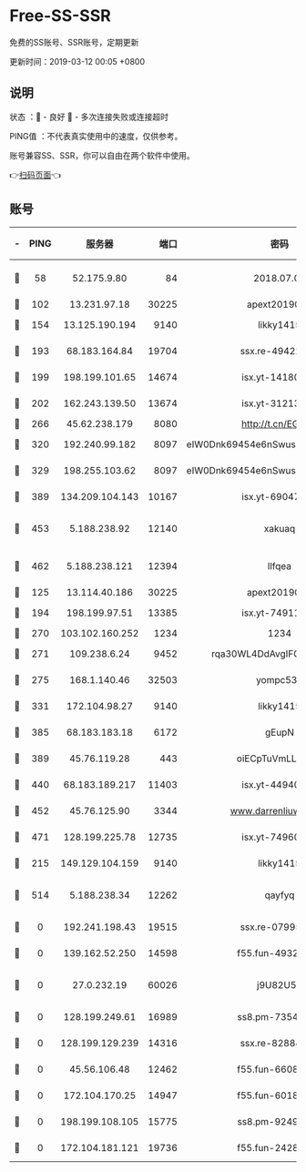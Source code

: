 # Free-SS-SSR

免费的SS账号、SSR账号，定期更新

更新时间：2019-03-12 00:05 +0800

## 说明

状态     ：🙂 - 良好 🙁 - 多次连接失败或连接超时

PING值   ：不代表真实使用中的速度，仅供参考。

账号兼容SS、SSR，你可以自由在两个软件中使用。

👉[扫码页面](https://liesauer.github.io/Free-SS-SSR/)👈

## 账号

|-|PING|服务器|端口|密码|加密方式|区域|
|:----:|:----:|:-----:|-----:|:----:|:----:|:----:|
|🙂|58|52.175.9.80|84|2018.07.07|chacha20-ietf-poly1305|HK|
|🙂|102|13.231.97.18|30225|apext2019006|chacha20|JP|
|🙂|154|13.125.190.194|9140|likky1415|aes-256-cfb|KR|
|🙂|193|68.183.164.84|19704|ssx.re-49422223|aes-256-cfb|US|
|🙂|199|198.199.101.65|14674|isx.yt-14180175|aes-256-cfb|US|
|🙂|202|162.243.139.50|13674|isx.yt-31213260|aes-256-cfb|US|
|🙂|266|45.62.238.179|8080|http://t.cn/EGJIyrl|rc4-md5|CA|
|🙂|320|192.240.99.182|8097|eIW0Dnk69454e6nSwuspv9DmS201tQ0D|aes-256-cfb|US|
|🙂|329|198.255.103.62|8097|eIW0Dnk69454e6nSwuspv9DmS201tQ0D|aes-256-cfb|US|
|🙂|389|134.209.104.143|10167|isx.yt-69047403|aes-256-cfb|SG|
|🙂|453|5.188.238.92|12140|xakuaq|chacha20-ietf-poly1305|BR|
|🙂|462|5.188.238.121|12394|llfqea|chacha20-ietf-poly1305|BR|
|🙂|125|13.114.40.186|30225|apext2019006|chacha20|JP|
|🙂|194|198.199.97.51|13385|isx.yt-74911301|aes-256-cfb|US|
|🙂|270|103.102.160.252|1234|1234|rc4-md5|JP|
|🙂|271|109.238.6.24|9452|rqa30WL4DdAvgIFG6Fs3znzTa|aes-256-cfb|FR|
|🙂|275|168.1.140.46|32503|yompc535|aes-256-cfb|AU|
|🙂|331|172.104.98.27|9140|likky1415|aes-256-cfb|JP|
|🙂|385|68.183.183.18|6172|gEupN|aes-256-cfb|SG|
|🙂|389|45.76.119.28|443|oiECpTuVmLLxk4Ts|aes-256-cfb|AU|
|🙂|440|68.183.189.217|11403|isx.yt-44940799|aes-256-cfb|SG|
|🙂|452|45.76.125.90|3344|www.darrenliuwei.com|aes-256-cfb|AU|
|🙂|471|128.199.225.78|12735|isx.yt-74960078|aes-256-cfb|SG|
|🙁|215|149.129.104.159|9140|likky1415|aes-256-cfb|HK|
|🙁|514|5.188.238.34|12262|qayfyq|chacha20-ietf-poly1305|BR|
|🙁|0|192.241.198.43|19515|ssx.re-07995804|aes-256-cfb|US|
|🙁|0|139.162.52.250|14598|f55.fun-49326639|aes-256-cfb|SG|
|🙁|0|27.0.232.19|60026|j9U82U53|xchacha20-ietf-poly1305|HK|
|🙁|0|128.199.249.61|16989|ss8.pm-73548134|aes-256-cfb|SG|
|🙁|0|128.199.129.239|14316|ssx.re-82884853|aes-256-cfb|SG|
|🙁|0|45.56.106.48|12462|f55.fun-66086122|aes-256-cfb|US|
|🙁|0|172.104.170.25|14947|f55.fun-60187573|aes-256-cfb|SG|
|🙁|0|198.199.108.105|15775|ss8.pm-92495647|aes-256-cfb|US|
|🙁|0|172.104.181.121|19736|f55.fun-24285581|aes-256-cfb|SG|

